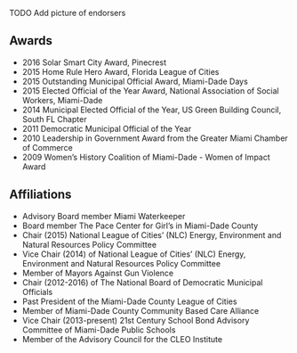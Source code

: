 <HeroBanner v-slot:top
  heading="Endorsements"
/>

TODO Add picture of endorsers

## Awards

- 2016 Solar Smart City Award, Pinecrest 
- 2015 Home Rule Hero Award, Florida League of Cities 
- 2015 Outstanding Municipal Official Award, Miami-Dade Days 
- 2015 Elected Official of the Year Award, National Association of Social Workers, Miami-Dade 
- 2014 Municipal Elected Official of the Year, US Green Building Council, South FL Chapter 
- 2011 Democratic Municipal Official of the Year 
- 2010 Leadership in Government Award from the Greater Miami Chamber of Commerce 
- 2009 Women’s History Coalition of Miami-Dade - Women of Impact Award

## Affiliations

- Advisory Board member Miami Waterkeeper
- Board member The Pace Center for Girl’s in Miami-Dade County
- Chair (2015) National League of Cities’ (NLC) Energy, Environment and Natural Resources Policy Committee
- Vice Chair (2014) of National League of Cities’ (NLC) Energy, Environment and Natural Resources Policy Committee
- Member of Mayors Against Gun Violence
- Chair (2012-2016) of The National Board of Democratic Municipal Officials
- Past President of the Miami-Dade County League of Cities
- Member of Miami-Dade County Community Based Care Alliance
- Vice Chair (2013-present) 21st Century School Bond Advisory Committee of Miami-Dade Public Schools
- Member of the Advisory Council for the CLEO Institute